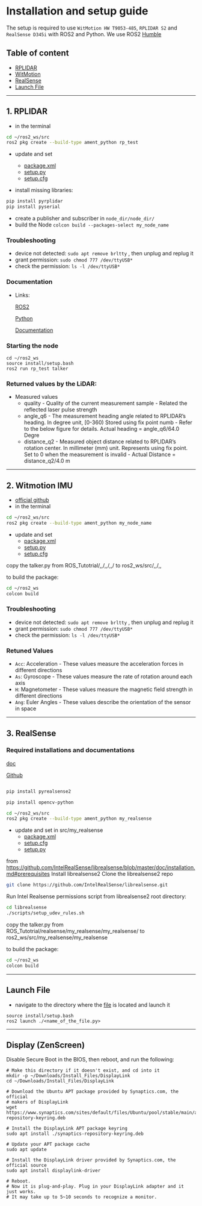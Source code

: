 # Installation and setup guide
The setup is required to use `WitMotion HW T9053-485`, `RPLIDAR S2`  and `RealSense D345i` with ROS2 and Python.
We use ROS2 [Humble](https://docs.ros.org/en/humble/index.html)

## Table of content

- [RPLIDAR](#1-rplidar)
- [WitMotion](#2-witmotion-imu)
- [RealSense](#3-realsense)
- [Launch File](#launch-file)


---

## 1. RPLIDAR

- in the terminal

```bash
cd ~/ros2_ws/src
ros2 pkg create --build-type ament_python rp_test
```


- update and set
  - [package.xml](https://github.com/FjoGeo/ROS_Tutotrial/blob/master/rplidar/rp_test/package.xml)
  - [setup.py](https://github.com/FjoGeo/ROS_Tutotrial/blob/master/rplidar/rp_test/setup.py)
  - [setup.cfg](https://github.com/FjoGeo/ROS_Tutotrial/blob/master/rplidar/rp_test/setup.cfg)



- install missing libraries:
```bash
pip install pyrplidar
pip install pyserial
```

- create a publisher and subscriber in `node_dir/node_dir/`
- build the Node `colcon build --packages-select my_node_name`


### Troubleshooting
- device not detected: `sudo apt remove brltty` , then unplug and replug it
- grant permission: `sudo chmod 777 /dev/ttyUSB*`
- check the permission: `ls -l /dev/ttyUSB*`


### Documentation
- Links:


    [ROS2](https://github.com/Slamtec/rplidar_ros/blob/ros2/launch/rplidar_s2_launch.py)

    [Python](https://github.com/Hyun-je/pyrplidar)

    [Documentation](http://bucket.download.slamtec.com/ccb3c2fc1e66bb00bd4370e208b670217c8b55fa/LR001_SLAMTEC_rplidar_protocol_v2.1_en.pdf)


### Starting the node
```
cd ~/ros2_ws
source install/setup.bash
ros2 run rp_test talker
```


###  Returned values by the LiDAR:
* Measured values
    * quality - Quality of the current measurement sample - Related the reflected laser pulse strength
    * angle_q6 - The measurement heading angle related to RPLIDAR’s heading. In degree unit, [0-360) Stored using fix point numb - Refer to the below figure for details. Actual heading = angle_q6/64.0 Degre
    * distance_q2 - Measured object distance related to RPLIDAR’s rotation center. In millimeter (mm) unit. Represents using fix point. Set to 0 when the measurement is invalid - Actual Distance = distance_q2/4.0 m

---

## 2. Witmotion IMU


- [official github](https://github.com/WITMOTION/WitHighModbus_HWT9073485)
- in the terminal

```bash
cd ~/ros2_ws/src
ros2 pkg create --build-type ament_python my_node_name
```

- update and set
  - [package.xml](https://github.com/FjoGeo/ROS_Tutotrial/blob/master/WitMotion/package.xml)
  - [setup.py](https://github.com/FjoGeo/ROS_Tutotrial/blob/master/WitMotion/setup.py)
  - [setup.cfg](https://github.com/FjoGeo/ROS_Tutotrial/blob/master/WitMotion/setup.cfg)

copy the talker.py from     ROS_Tutotrial/,,/,,/,,/ to ros2_ws/src/,,/,,


to build the package:
```bash
cd ~/ros2_ws
colcon build
```

  

### Troubleshooting
- device not detected: `sudo apt remove brltty` , then unplug and replug it
- grant permission: `sudo chmod 777 /dev/ttyUSB*`
- check the permission: `ls -l /dev/ttyUSB*`

### Retuned Values
- `Acc`: Acceleration - These values measure the acceleration forces in different directions
- `As`: Gyroscope - These values measure the rate of rotation around each axis
- `H`: Magnetometer - These values measure the magnetic field strength in different directions
- `Ang`: Euler Angles - These values describe the orientation of the sensor in space

---

## 3. RealSense

### Required installations and documentations

[doc](https://github.com/IntelRealSense/librealsense/blob/master/doc/distribution_linux.md#installing-the-packages)

[Github](https://github.com/IntelRealSense/realsense-ros?tab=readme-ov-file)


```bash

pip install pyrealsense2

pip install opencv-python

```

```bash
cd ~/ros2_ws/src
ros2 pkg create --build-type ament_python my_realsense
```


- update and set in src/my_realsense
  - [package.xml](https://github.com/FjoGeo/ROS_Tutotrial/blob/master/realsense/my_realsense/package.xml)
  - [setup.cfg](https://github.com/FjoGeo/ROS_Tutotrial/blob/master/realsense/my_realsense/setup.cfg)
  - [setup.py](https://github.com/FjoGeo/ROS_Tutotrial/blob/master/realsense/my_realsense/setup.py)
 
from  https://github.com/IntelRealSense/librealsense/blob/master/doc/installation.md#prerequisites
Install librealsense2
Clone the librealsense2 repo
```bash
git clone https://github.com/IntelRealSense/librealsense.git
```
Run Intel Realsense permissions script from librealsense2 root directory:

```bash
cd librealsense
./scripts/setup_udev_rules.sh
```



copy the talker.py from     ROS_Tutotrial/realsense/my_realsense/my_realsense/ to ros2_ws/src/my_realsense/my_realsense


to build the package:
```bash
cd ~/ros2_ws
colcon build
```

---

## Launch File

- navigate to the directory where the [file](https://github.com/FjoGeo/ROS_Tutotrial/blob/master/launch/launch_all_sensors.py) is located and launch it

```
source install/setup.bash
ros2 launch ./<name_of_the_file.py>
```
---

## Display (ZenScreen)

Disable Secure Boot in the BIOS, then reboot, and run the following:
```
# Make this directory if it doesn't exist, and cd into it
mkdir -p ~/Downloads/Install_Files/DisplayLink
cd ~/Downloads/Install_Files/DisplayLink

# Download the Ubuntu APT package provided by Synaptics.com, the official 
# makers of DisplayLink
wget https://www.synaptics.com/sites/default/files/Ubuntu/pool/stable/main/all/synaptics-repository-keyring.deb

# Install the DisplayLink APT package keyring
sudo apt install ./synaptics-repository-keyring.deb

# Update your APT package cache
sudo apt update

# Install the DisplayLink driver provided by Synaptics.com, the official source
sudo apt install displaylink-driver

# Reboot. 
# Now it is plug-and-play. Plug in your DisplayLink adapter and it just works.
# It may take up to 5~10 seconds to recognize a monitor. 
```
